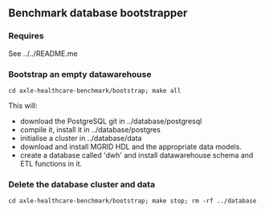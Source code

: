 ## Benchmark database bootstrapper ##

### Requires ###
See ../../README.me

### Bootstrap an empty datawarehouse ###
 `cd axle-healthcare-benchmark/bootstrap; make all`

This will:
* download the PostgreSQL git in ../database/postgresql
* compile it, install it in ../database/postgres
* initialise a cluster in ../database/data
* download and install MGRID HDL and the appropriate data models.
* create a database called 'dwh' and install datawarehouse schema
  and ETL functions in it.

### Delete the database cluster and data ###
 `cd axle-healthcare-benchmark/bootstrap; make stop; rm -rf ../database`
